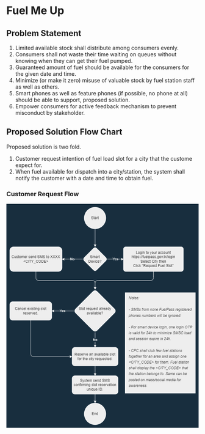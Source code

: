 # Fuel Me Up

## Problem Statement

1. Limited available stock shall distribute among consumers evenly.
2. Consumers shall not waste their time waiting on queues without knowing when they can get their fuel pumped.
3. Guaranteed amount of fuel should be available for the consumers for the given date and time.
3. Minimize (or make it zero) misuse of valuable stock by fuel station staff as well as others.
4. Smart phones as well as feature phones (if possible, no phone at all) should be able to support, proposed solution.
5. Empower consumers for active feedback mechanism to prevent misconduct by stakeholder.

## Proposed Solution Flow Chart

Proposed solution is two fold.

1. Customer request intention of fuel load slot for a city that the custome expect for.
2. When fuel available for dispatch into a city/station, the system shall notify the customer with a date and time to obtain fuel.

### Customer Request Flow
![alt text](https://github.com/fuelforallofus/fuelmeup/blob/p1_dev/request_fuel_load_slot.drawio.png)
